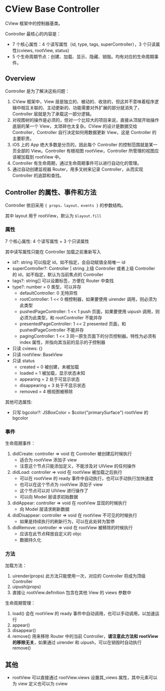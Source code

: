 # CView Base Controller

CView 框架中的控制器基类。

Controller 最核心的内容是：

- 7 个核心属性：4 个读写属性（id, type, tags, superController），3 个只读属性(cviews, rootView, status)
- 5 个生命周期节点：创建、加载、显示、隐藏、销毁。均有对应的生命周期事件。

## Overview

Controller 是为了解决这些问题：

1. CView 框架中，View 层是独立的、被动的、收敛的，但这并不意味着程序逻辑中相互关联的、主动更新的、功能需要对外扩展的部分就消失了，Controller 层就是为了承载这一部分逻辑。
2. 对视图树的操作是必须的，但对一个比较大的项目来说，直接从顶层开始操作底层的某一个 View，太琐碎也太复杂。CView 的设计是数据交给 Controller，Controller 自行决定如何用数据更新 View，这是 Controller 的主要职责。
3. iOS 上的 App 绝大多数是分页的，因此每个 Controller 的控制范围就是某一页全部的 View。Controller 有根视图 rootView，Controller 所管理的视图应该被加载到 rootView 中。
4. Controller 有生命周期，通过生命周期事件可以进行自动化的管理。
5. 通过自动创建监视器 Router，用多叉树来记录 Controller，从而实现 Controller 的追踪和查找。

## Controller 的属性、事件和方法

Controller 依旧采用 `{ props，layout，events }` 的参数结构。

其中 layout 用于 rootView，默认为 `$layout.fill`

### 属性

7 个核心属性: 4 个读写属性 + 3 个只读属性

其中读写属性只能在 Controller 加载之前重新写入

- id?: string 可以指定 id，如不指定，会自动赋值全局唯一 id
- superController?: Controller | string 上级 Controller 或者上级 Controller 的 id，如不指定，默认为当前焦点的 Controller
- tags?: string[] 可以设置标签，方便在 Router 中查找
- type?: number = 0 类型，可以并存
  - defaultController: 0 无特异性
  - rootController: 1 << 0 根控制器，如果要使用 uirender 调用，则必须为此类型
  - pushedPageController: 1 << 1 push 页面，如果要使用 uipush 调用，则必须为此类型，和 rootController 不能并存
  - presentedPageController: 1 << 2 presented 页面，和 pushedPageController 不能并存
  - pagingController: 1 << 3 同一原生页面下的分页控制器。特性为必须有 index 属性，并指向其当前的显示的子控制器
- 只读 cviews: {}
- 只读 rootView: BaseView
- 只读 status
  - created = 0 被创建，未被加载
  - loaded = 1 被加载，显示状态未知
  - appearing = 2 处于可显示状态
  - disappearing = 3 处于不显示状态
  - removed = 4 根视图被移除

其他可选属性:

- 只写 bgcolor?: JSBoxColor = \$color("primarySurface") rootView 的 bgcolor

### 事件

生命周期事件：

1. didCreate: controller => void 在 Controller 被创建后时候执行
   - 适合为 rootView 添加子 view
   - 注意这个节点只能添加定义，不能涉及对 UIView 的任何操作
1. didLoad: controller => void 在 rootView 被加载之后执行
   - 可以在 rootView 的 ready 事件中自动执行，也可以手动执行加快速度
   - 也可以在这个节点为 rootView 添加子 view
   - 这个节点可以对 UIView 进行操作了
   - 可以向 Model 层请求初始数据
1. didAppear: controller => void 在 rootView 显现的时候执行
   - 向 Model 层请求刷新数据
1. didDisappear: controller => void 在 rootView 不可见的时候执行
   - 如果是持续执行的刷新行为，可以在此处转为暂停
1. didRemove: controller => void 在 rootView 被移除的时候执行
   - 应该在此节点释放自定义的 objc
   - 数据持久化

### 方法

加载方法：

1. uirender(props) 此方法只能使用一次，对应的 Controller 将成为顶级 Controller
1. uipush(props)
1. 直接让 rootView.definition 包含在其他 View 的 views 参数中

生命周期管理：

1. load() 会在 rootView 的 ready 事件中自动调用，也可以手动调用，以加速运行
1. appear()
1. disappear()
1. remove() 用来移除 Router 中的当前 Controller，**请注意此方法和 rootView 的移除无关**，如果通过 uirender 和 uipush，可以在销毁时自动执行 remove()

## 其他

- rootView 可以直接通过 rootView.views 设置其\_views 属性，其中元素可以为 view 定义也可以为 cview
